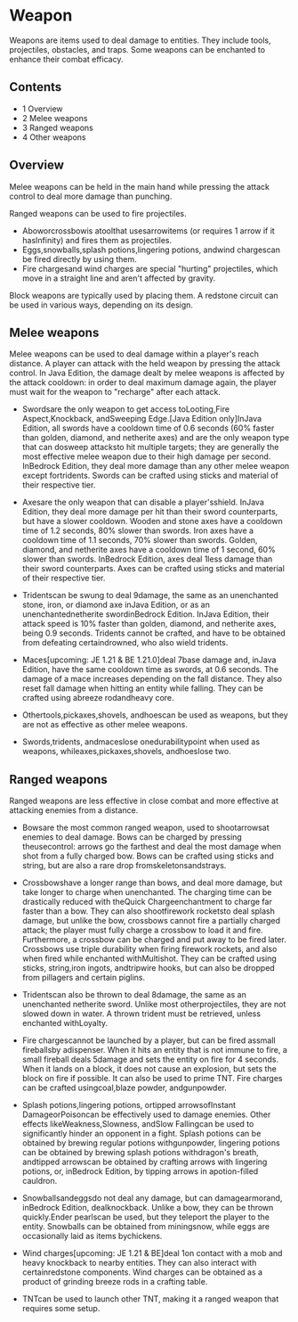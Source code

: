 # Weapon
Weapons are items used to deal damage to entities. They include tools, projectiles, obstacles, and traps. Some weapons can be enchanted to enhance their combat efficacy. 

## Contents
- 1 Overview
- 2 Melee weapons
- 3 Ranged weapons
- 4 Other weapons

## Overview
Melee weapons can be held in the main hand while pressing the attack control to deal more damage than punching.

Ranged weapons can be used to fire projectiles.

- Aboworcrossbowis atoolthat usesarrowitems (or requires 1 arrow if it hasInfinity) and fires them as projectiles.
- Eggs,snowballs,splash potions,lingering potions, andwind chargescan be fired directly by using them.
- Fire chargesand wind charges are special "hurting" projectiles, which move in a straight line and aren't affected by gravity.

Block weapons are typically used by placing them. A redstone circuit can be used in various ways, depending on its design. 

## Melee weapons
Melee weapons can be used to deal damage within a player's reach distance. A player can attack with the held weapon by pressing the attack control. In Java Edition, the damage dealt by melee weapons is affected by the attack cooldown: in order to deal maximum damage again, the player must wait for the weapon to "recharge" after each attack.

- Swordsare the only weapon to get access toLooting,Fire Aspect,Knockback, andSweeping Edge.‌[Java Edition  only]InJava Edition, all swords have a cooldown time of 0.6 seconds (60% faster than golden, diamond, and netherite axes) and are the only weapon type that can dosweep attacksto hit multiple targets; they are generally the most effective melee weapon due to their high damage per second. InBedrock Edition, they deal more damage than any other melee weapon except fortridents. Swords can be crafted using sticks and material of their respective tier.

- Axesare the only weapon that can disable a player'sshield. InJava Edition, they deal more damage per hit than their sword counterparts, but have a slower cooldown. Wooden and stone axes have a cooldown time of 1.2 seconds, 80% slower than swords. Iron axes have a cooldown time of 1.1 seconds, 70% slower than swords. Golden, diamond, and netherite axes have a cooldown time of 1 second, 60% slower than swords. InBedrock Edition, axes deal 1less damage than their sword counterparts. Axes can be crafted using sticks and material of their respective tier.

- Tridentscan be swung to deal 9damage, the same as an unenchanted stone, iron, or diamond axe inJava Edition, or as an unenchantednetherite swordinBedrock Edition. InJava Edition, their attack speed is 10% faster than golden, diamond, and netherite axes, being 0.9 seconds. Tridents cannot be crafted, and have to be obtained from defeating certaindrowned, who also wield tridents.

- Maces‌[upcoming: JE 1.21 & BE 1.21.0]deal 7base damage and, inJava Edition, have the same cooldown time as swords, at 0.6 seconds. The damage of a mace increases depending on the fall distance. They also reset fall damage when hitting an entity while falling. They can be crafted using abreeze rodandheavy core.

- Othertools,pickaxes,shovels, andhoescan be used as weapons, but they are not as effective as other melee weapons.

- Swords,tridents, andmaceslose onedurabilitypoint when used as weapons, whileaxes,pickaxes,shovels, andhoeslose two.

## Ranged weapons
Ranged weapons are less effective in close combat and more effective at attacking enemies from a distance.

- Bowsare the most common ranged weapon, used to shootarrowsat enemies to deal damage. Bows can be charged by pressing theusecontrol: arrows go the farthest and deal the most damage when shot from a fully charged bow. Bows can be crafted using sticks and string, but are also a rare drop fromskeletonsandstrays.

- Crossbowshave a longer range than bows, and deal more damage, but take longer to charge when unenchanted. The charging time can be drastically reduced with theQuick Chargeenchantment to charge far faster than a bow. They can also shootfirework rocketsto deal splash damage, but unlike the bow, crossbows cannot fire a partially charged attack; the player must fully charge a crossbow to load it and fire. Furthermore, a crossbow can be charged and put away to be fired later. Crossbows use triple durability when firing firework rockets, and also when fired while enchanted withMultishot. They can be crafted using sticks, string,iron ingots, andtripwire hooks, but can also be dropped from pillagers and certain piglins.

- Tridentscan also be thrown to deal 8damage, the same as an unenchanted netherite sword. Unlike most otherprojectiles, they are not slowed down in water. A thrown trident must be retrieved, unless enchanted withLoyalty.

- Fire chargescannot be launched by a player, but can be fired assmall fireballsby adispenser. When it hits an entity that is not immune to fire, a small fireball deals 5damage and sets the entity on fire for 4 seconds. When it lands on a block, it does not cause an explosion, but sets the block on fire if possible. It can also be used to prime TNT. Fire charges can be crafted usingcoal,blaze powder, andgunpowder.

- Splash potions,lingering potions, ortipped arrowsofInstant DamageorPoisoncan be effectively used to damage enemies. Other effects likeWeakness,Slowness, andSlow Fallingcan be used to significantly hinder an opponent in a fight. Splash potions can be obtained by brewing regular potions withgunpowder, lingering potions can be obtained by brewing splash potions withdragon's breath, andtipped arrowscan be obtained by crafting arrows with lingering potions, or, inBedrock Edition, by tipping arrows in apotion-filled cauldron.

- Snowballsandeggsdo not deal any damage, but can damagearmorand, inBedrock Edition, dealknockback. Unlike a bow, they can be thrown quickly.Ender pearlscan be used, but they teleport the player to the entity. Snowballs can be obtained from miningsnow, while eggs are occasionally laid as items bychickens.

- Wind charges‌[upcoming: JE 1.21 & BE]deal 1on contact with a mob and heavy knockback to nearby entities. They can also interact with certainredstone components. Wind charges can be obtained as a product of grinding breeze rods in a crafting table.

- TNTcan be used to launch other TNT, making it a ranged weapon that requires some setup.

